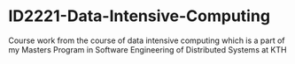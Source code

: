 # ID2221-Data-Intensive-Computing
Course work from the course of data intensive computing which is a part of my Masters Program in Software Engineering of Distributed Systems at KTH
